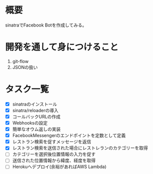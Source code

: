 # 概要
sinatraでFacebook Botを作成してみる。

# 開発を通して身につけること
1. git-flow
2. JSONの扱い

# タスク一覧
- [x] sinatraのインストール
- [x] sinatra/reloaderの導入
- [x] コールバックURLの作成
- [x] Webhooksの設定
- [x] 簡単なオウム返しの実装
- [x] FacebookMessengerのエンドポイントを定数として定義
- [x] レストラン検索を促すメッセージを返信
- [x] レストラン検索を送信された場合にレストレランのカテゴリーを取得
- [ ] カテゴリーを選択後位置情報の入力を促す
- [ ] 送信された位置情報から緯度、経度を取得
- [ ] Herokuへデプロイ(余裕があればAWS Lambda)
